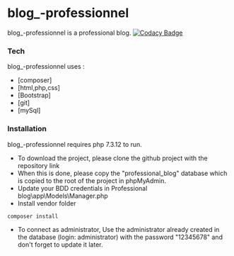 # blog_-professionnel

blog_-professionnel is a professional blog. 
 [![Codacy Badge](https://app.codacy.com/project/badge/Grade/ecad65cde9164393a2a3b646107ac7f9)](https://www.codacy.com/gh/Djiek/blog_-professionnel/dashboard?utm_source=github.com&amp;utm_medium=referral&amp;utm_content=Djiek/blog_-professionnel&amp;utm_campaign=Badge_Grade)



### Tech
blog_-professionnel uses :

* [composer]
* [html,php,css]
* [Bootstrap]  
* [git]  
* [mySql] 



### Installation

blog_-professionnel requires php 7.3.12 to run.

* To download the project, please clone the github project with the repository link
* When this is done, please copy the "professional_blog" database which is copied to the root of the project in phpMyAdmin.
* Update your BDD credentials in Professional blog\app\Models\Manager.php
* Install vendor folder
```sh
composer install
```
* To connect as administrator, Use the administrator already created in the database (login: administrator) with the password "12345678" and don't forget to update it later.

